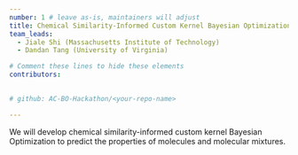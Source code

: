 ```yaml
---
number: 1 # leave as-is, maintainers will adjust
title: Chemical Similarity-Informed Custom Kernel Bayesian Optimization for Predicting the Properties of Molecules and Molecular Mixtures
team_leads:
  - Jiale Shi (Massachusetts Institute of Technology)
  - Dandan Tang (University of Virginia)

# Comment these lines to hide these elements
contributors:
  

# github: AC-BO-Hackathon/<your-repo-name>

---
```


We will develop chemical similarity-informed custom kernel Bayesian Optimization to predict the properties of molecules and molecular mixtures.